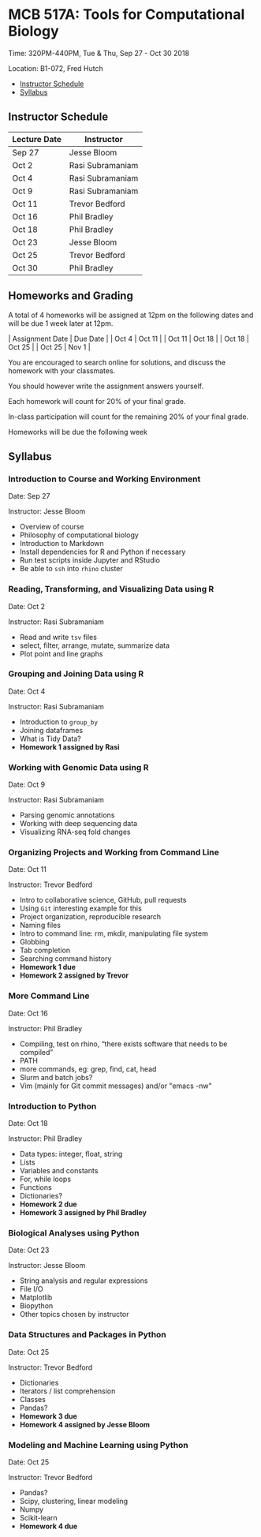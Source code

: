 # MCB 517A: Tools for Computational Biology

Time: 320PM-440PM, Tue & Thu, Sep 27 - Oct 30 2018

Location: B1-072, Fred Hutch

  * [Instructor Schedule](#instructor-schedule)
  * [Syllabus](#syllabus)

## Instructor Schedule

| Lecture Date | Instructor       |
|--------------|------------------|
| Sep 27       | Jesse Bloom      |
| Oct 2        | Rasi Subramaniam |
| Oct 4        | Rasi Subramaniam |
| Oct 9        | Rasi Subramaniam |
| Oct 11       | Trevor Bedford   |
| Oct 16       | Phil Bradley     |
| Oct 18       | Phil Bradley     |
| Oct 23       | Jesse Bloom      |
| Oct 25       | Trevor Bedford   |
| Oct 30       | Phil Bradley     |

## Homeworks and Grading

A total of 4 homeworks will be assigned at 12pm on the following dates and will be due 1 week later at 12pm.

| Assignment Date | Due Date |
| Oct 4        | Oct 11 |
| Oct 11       | Oct 18 |
| Oct 18       | Oct 25 |
| Oct 25       | Nov 1 |

You are encouraged to search online for solutions, and discuss the homework with your classmates. 

You should however write the assignment answers yourself.


Each homework will count for 20% of your final grade.

In-class participation will count for the remaining 20% of your final grade.

Homeworks will be due the following week


## Syllabus


### Introduction to Course and Working Environment

Date: Sep 27

Instructor: Jesse Bloom

* Overview of course
* Philosophy of computational biology
* Introduction to Markdown
* Install dependencies for R and Python if necessary
* Run test scripts inside Jupyter and RStudio
* Be able to `ssh` into `rhino` cluster


### Reading, Transforming, and Visualizing Data using R

Date: Oct 2

Instructor: Rasi Subramaniam        

* Read and write `tsv` files
* select, filter, arrange, mutate, summarize data
* Plot point and line graphs


### Grouping and Joining Data using R

Date: Oct 4

Instructor: Rasi Subramaniam        

* Introduction to `group_by`
* Joining dataframes
* What is Tidy Data?
* **Homework 1 assigned by Rasi**


### Working with Genomic Data using R

Date: Oct 9

Instructor: Rasi Subramaniam        

* Parsing genomic annotations
* Working with deep sequencing data
* Visualizing RNA-seq fold changes


### Organizing Projects and Working from Command Line

Date: Oct 11

Instructor: Trevor Bedford

* Intro to collaborative science, GitHub, pull requests
* Using `Git` interesting example for this
* Project organization, reproducible research
* Naming files 
* Intro to command line: rm, mkdir, manipulating file system
* Globbing
* Tab completion
* Searching command history
* **Homework 1 due**
* **Homework 2 assigned by Trevor**


### More Command Line

Date: Oct 16

Instructor: Phil Bradley

* Compiling, test on rhino, “there exists software that needs to be compiled”
* PATH
* more commands, eg: grep, find, cat, head
* Slurm and batch jobs?
* Vim (mainly for Git commit messages) and/or "emacs -nw"


### Introduction to Python

Date: Oct 18

Instructor: Phil Bradley

* Data types: integer, float, string
* Lists
* Variables and constants
* For, while loops
* Functions
* Dictionaries?
* **Homework 2 due**
* **Homework 3 assigned by Phil Bradley**


### Biological Analyses using Python

Date: Oct 23

Instructor: Jesse Bloom

* String analysis and regular expressions
* File I/O
* Matplotlib
* Biopython
* Other topics chosen by instructor


### Data Structures and Packages in Python

Date: Oct 25

Instructor: Trevor Bedford

* Dictionaries
* Iterators / list comprehension
* Classes
* Pandas?
* **Homework 3 due**
* **Homework 4 assigned by Jesse Bloom**


### Modeling and Machine Learning using Python

Date: Oct 25

Instructor: Trevor Bedford

* Pandas?
* Scipy, clustering, linear modeling
* Numpy
* Scikit-learn
* **Homework 4 due**
